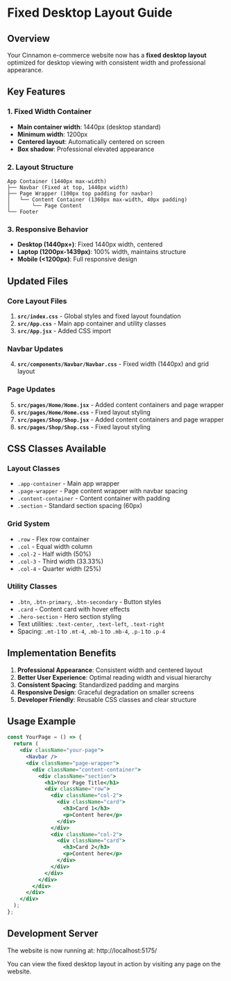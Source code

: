# Fixed Desktop Layout Guide

## Overview
Your Cinnamon e-commerce website now has a **fixed desktop layout** optimized for desktop viewing with consistent width and professional appearance.

## Key Features

### 1. Fixed Width Container
- **Main container width**: 1440px (desktop standard)
- **Minimum width**: 1200px
- **Centered layout**: Automatically centered on screen
- **Box shadow**: Professional elevated appearance

### 2. Layout Structure
```
App Container (1440px max-width)
├── Navbar (Fixed at top, 1440px width)
├── Page Wrapper (100px top padding for navbar)
│   └── Content Container (1360px max-width, 40px padding)
│       └── Page Content
└── Footer
```

### 3. Responsive Behavior
- **Desktop (1440px+)**: Fixed 1440px width, centered
- **Laptop (1200px-1439px)**: 100% width, maintains structure
- **Mobile (<1200px)**: Full responsive design

## Updated Files

### Core Layout Files
1. **`src/index.css`** - Global styles and fixed layout foundation
2. **`src/App.css`** - Main app container and utility classes
3. **`src/App.jsx`** - Added CSS import

### Navbar Updates
4. **`src/components/Navbar/Navbar.css`** - Fixed width (1440px) and grid layout

### Page Updates
5. **`src/pages/Home/Home.jsx`** - Added content containers and page wrapper
6. **`src/pages/Home/Home.css`** - Fixed layout styling
7. **`src/pages/Shop/Shop.jsx`** - Added content containers and page wrapper
8. **`src/pages/Shop/Shop.css`** - Fixed layout styling

## CSS Classes Available

### Layout Classes
- `.app-container` - Main app wrapper
- `.page-wrapper` - Page content wrapper with navbar spacing
- `.content-container` - Content container with padding
- `.section` - Standard section spacing (60px)

### Grid System
- `.row` - Flex row container
- `.col` - Equal width column
- `.col-2` - Half width (50%)
- `.col-3` - Third width (33.33%)
- `.col-4` - Quarter width (25%)

### Utility Classes
- `.btn`, `.btn-primary`, `.btn-secondary` - Button styles
- `.card` - Content card with hover effects
- `.hero-section` - Hero section styling
- Text utilities: `.text-center`, `.text-left`, `.text-right`
- Spacing: `.mt-1` to `.mt-4`, `.mb-1` to `.mb-4`, `.p-1` to `.p-4`

## Implementation Benefits

1. **Professional Appearance**: Consistent width and centered layout
2. **Better User Experience**: Optimal reading width and visual hierarchy
3. **Consistent Spacing**: Standardized padding and margins
4. **Responsive Design**: Graceful degradation on smaller screens
5. **Developer Friendly**: Reusable CSS classes and clear structure

## Usage Example

```jsx
const YourPage = () => {
  return (
    <div className="your-page">
      <Navbar />
      <div className="page-wrapper">
        <div className="content-container">
          <div className="section">
            <h1>Your Page Title</h1>
            <div className="row">
              <div className="col-2">
                <div className="card">
                  <h3>Card 1</h3>
                  <p>Content here</p>
                </div>
              </div>
              <div className="col-2">
                <div className="card">
                  <h3>Card 2</h3>
                  <p>Content here</p>
                </div>
              </div>
            </div>
          </div>
        </div>
      </div>
    </div>
  );
};
```

## Development Server
The website is now running at: http://localhost:5175/

You can view the fixed desktop layout in action by visiting any page on the website.
